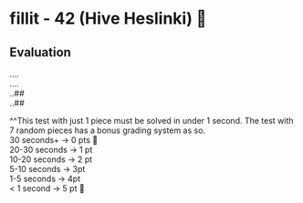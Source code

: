 # fillit - 42 (Hive Heslinki) 🧩


## Evaluation
....  
....  
..##  
..##  

^^This test with just 1 piece must be solved in under 1 second. The test with 7 random pieces has a bonus grading system as so.  
30 seconds+ -> 0 pts 🐢  
20-30 seconds -> 1 pt  
10-20 seconds -> 2 pt  
5-10 seconds -> 3pt  
1-5 seconds -> 4pt  
< 1 second -> 5 pt 🚀
